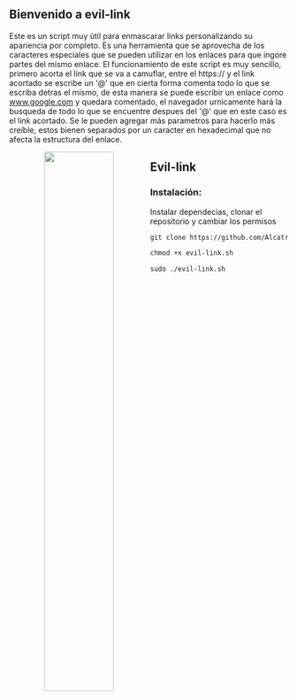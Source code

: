 ## Bienvenido a evil-link
Este es un script muy útil para enmascarar links personalizando su apariencia por completo. 
Es una herramienta que se aprovecha de los caracteres especiales que se pueden utilizar en los enlaces para que ingore partes del mismo enlace.
El funcionamiento de este script es muy sencillo, primero acorta el link que se va a camuflar, entre el https:// y el link acortado se escribe un '@'
que en cierta forma comenta todo lo que se escriba detras el mismo, de esta manera se puede escribir un enlace como www.google.com y quedara comentado, 
el navegador urnicamente hará la busqueda de todo lo que se encuentre despues del '@' que en este caso es el link acortado.
Se le pueden agregar más parametros para hacerlo más creíble, estos bienen separados por un caracter en hexadecimal que no afecta la estructura del enlace.

<p align="center">
	<img src="https://i.imgur.com/Lfp7yKK.png" width="50%" height="50%" align="left">
</p>

## Evil-link

### Instalación:
Instalar dependecias, clonar el repositorio y cambiar los permisos

```markdown
git clone https://github.com/Alcatraz2033/evil-link.git

chmod +x evil-link.sh

sudo ./evil-link.sh

```

